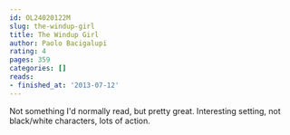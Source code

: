 ```yaml
---
id: OL24020122M
slug: the-windup-girl
title: The Windup Girl
author: Paolo Bacigalupi
rating: 4
pages: 359
categories: []
reads:
- finished_at: '2013-07-12'
---
```

Not something I'd normally read, but pretty great. Interesting setting, not black/white characters, lots of action.
